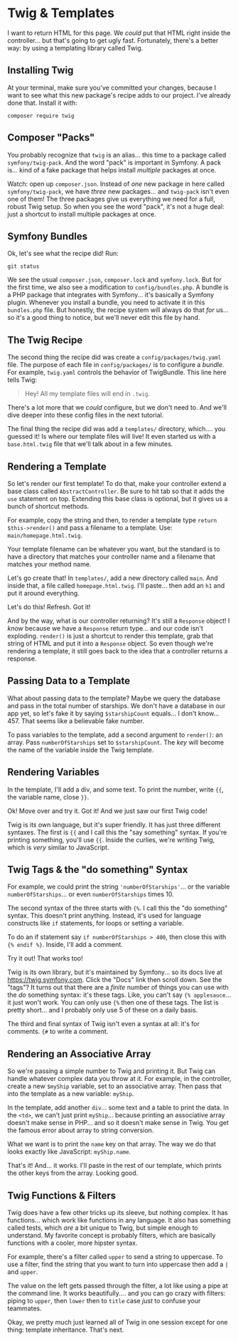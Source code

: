 # Twig & Templates

I want to return HTML for this page. We *could* put that HTML right inside the
controller... but that's going to get ugly fast. Fortunately, there's a better
way: by using a templating library called Twig.

## Installing Twig

At your terminal, make sure you've committed your changes, because I want to see what
this new package's recipe adds to our project. I've already done that. Install it
with:

```terminal
composer require twig
```

## Composer "Packs"

You probably recognize that `twig` is an alias... this time to a package called
`symfony/twig-pack`. And the word "pack" is important in Symfony. A pack is...
kind of a fake package that helps install *multiple* packages at once.

Watch: open up `composer.json`. Instead of *one* new package in here called
`symfony/twig-pack`, we have *three* new packages... and `twig-pack` isn't even
one of them! The three packages give us everything we need for a full, robust
Twig setup. So when you see the word "pack", it's not a huge deal: just a shortcut
to install multiple packages at once.

## Symfony Bundles

Ok, let's see what the recipe did! Run:

```terminal
git status
```

We see the usual `composer.json`, `composer.lock` and `symfony.lock`. But for the
first time, we also see a modification to `config/bundles.php`. A bundle is a PHP
package that integrates with Symfony... it's basically a Symfony plugin. Whenever
you install a bundle, you need to activate it in this `bundles.php` file. But
honestly, the recipe system will always do that *for* us... so it's a good thing
to notice, but we'll never edit this file by hand.

## The Twig Recipe

The second thing the recipe did was create a `config/packages/twig.yaml` file. The
purpose of each file in `config/packages/` is to configure a *bundle*.
For example, `twig.yaml` controls the behavior of TwigBundle. This line here
tells Twig:

> Hey! All my template files will end in `.twig`.

There's a lot more that we *could* configure, but we don't need to. And we'll
dive deeper into these config files in the next tutorial.

The final thing the recipe did was add a `templates/` directory, which.... you guessed
it! Is where our template files will live! It even started us with a `base.html.twig`
file that we'll talk about in a few minutes.

## Rendering a Template

So let's render our first template! To do that, make your controller extend a base
class called `AbstractController`. Be sure to hit tab so that it adds the `use`
statement on top. Extending this base class is optional, but it gives us a bunch
of shortcut methods.

For example, copy the string and then, to render a template type
`return $this->render()` and pass a filename to a template. Use:
`main/homepage.html.twig`.

Your template filename can be whatever you want, but the standard is to have a
directory that matches your controller name and a filename that matches your method
name.

Let's go create that! In `templates/`, add a new directory called `main`. And inside
that, a file called `homepage.html.twig`. I'll paste... then add an `h1` and
put it around everything.

Let's do this! Refresh. Got it!

And by the way, what is our controller returning? It's *still* a `Response` object!
I *know* because we have a `Response` return type... and our code isn't exploding.
`render()` is just a shortcut to render this template, grab that string of HTML
and put it into a `Response` object. So even though we're rendering a template,
it still goes back to the idea that a controller returns a response.

## Passing Data to a Template

What about passing data to the template? Maybe we query the database and pass in
the total number of starships. We don't have a database in our
app yet, so let's fake it by saying `$starshipCount` equals... I don't know... 457.
That seems like a believable fake number.

To pass variables to the template, add a second argument to `render()`: an array.
Pass `numberOfStarships` set to `$starshipCount`. The *key* will become the name of
the variable inside the Twig template. 

## Rendering Variables

In the template, I'll add a div, and some text. To print the number, write `{{`,
the variable name, close `}}`.

Ok! Move over and try it. Got it! And we just saw our first Twig code!

Twig is its own language, but it's super friendly. It has just three different
syntaxes. The first is `{{` and I call this the "say something" syntax. If you're
printing something, you'll use `{{`. Inside the curlies, we're writing Twig, which
is *very* similar to JavaScript.

## Twig Tags & the "do something" Syntax

For example, we could print the string `'numberOfStarships'`... or the
variable `numberOfStarships`... or even `numberOfStarships` times 10.

The second syntax of the three starts with `{%`. I call this the "do something"
syntax. This doesn't print anything. Instead, it's used for language constructs
like `if` statements, for loops or setting a variable.

To do an if statement say `if numberOfStarships > 400`, then close this with
`{% endif %}`. Inside, I'll add a comment.

Try it out! That works too!

Twig is its own library, but it's maintained by Symfony... so its docs live at
https://twig.symfony.com. Click the "Docs" link then scroll down. See the "tags"?
It turns out that there are a *finite* number of things you can use with the
*do* something syntax: it's these tags. Like, you can't say `{% applesauce`...
it just won't work. You can only use `{%` then one of these tags. The list is
pretty short... and I probably only use 5 of these on a daily basis.

The third and final syntax of Twig isn't even a syntax at all: it's for comments.
`{#` to write a comment.

## Rendering an Associative Array

So we're passing a simple number to Twig and printing it. But Twig can handle
whatever complex data you throw at it. For example, in the controller, create a
new `$myShip` variable, set to an associative array. Then pass that into the template
as a new variable: `myShip`.

In the template, add another `div`... some text and a table to print the data.
In the `<td>`, we can't just print `myShip`... because printing an associative array
doesn't make sense in PHP... and so it doesn't make sense in Twig. You get the famous
error about array to string conversion.

What we want is to print the `name` key on that array. The way we do that looks
exactly like JavaScript: `myShip.name`.

That's it! And... it works. I'll paste in the rest of our template, which prints
the other keys from the array. Looking good.

## Twig Functions & Filters

Twig does have a few other tricks up its sleeve, but nothing complex. It has
functions... which work like functions in any language. It also has something
called tests, which *are* a bit unique to Twig, but simple enough to understand.
My favorite concept is probably filters, which are basically functions
with a cooler, more hipster syntax.

For example, there's a filter called `upper` to send a string to uppercase. To
use a filter, find the string that you want to turn into uppercase then add a
`|` and `upper`.

The value on the left gets passed through the filter, a lot like using a pipe
at the command line. It works beautifully.... and you can go crazy with filters:
piping to `upper`, then `lower` then to `title` case *just* to confuse your teammates.

Okay, we pretty much just learned all of Twig in one session except for one thing:
template inheritance. That's next.
